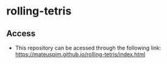 # rolling-tetris

## Access 

- This repository can be acessed through the following link: https://mateuspim.github.io/rolling-tetris/index.html
